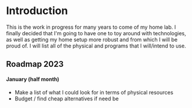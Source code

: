 # Introduction
This is the work in progress for many years to come of my home lab. I finally decided that I'm going to have one
to toy around with technologies, as well as getting my home setup more robust and from which I will be
proud of. I will list all of the physical and programs that I will/intend to use.


## Roadmap 2023
#### January (half month)
- Make a list of what I could look for in terms of physical resources
- Budget / find cheap alternatives if need be

